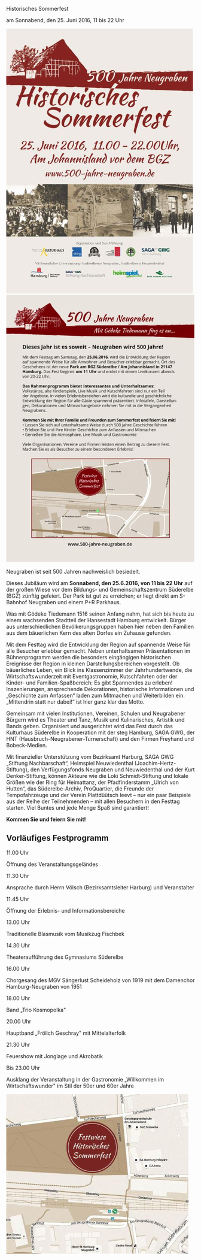 Historisches Sommerfest

am Sonnabend, den 25. Juni 2016, 11 bis 22 Uhr

![](/img/wsb_499x708_Seite1aus+werbeflyer-preview3.jpg)
![](/img/wsb_503x708_Seite2+aus+werbeflyer-preview3.jpg)

Neugraben ist seit 500 Jahren nachweislich besiedelt.

Dieses Jubiläum wird am **Sonnabend, den 25.6.2016, von 11 bis 22 Uhr**
auf der großen Wiese vor dem Bildungs- und Gemeinschaftszentrum
Süderelbe (BGZ) zünftig gefeiert. Der Park ist gut zu erreichen; er
liegt direkt am S-Bahnhof Neugraben und einem P+R Parkhaus.

Was mit Gödeke Tiedemann 1516 seinen Anfang nahm, hat sich bis heute zu
einem wachsenden Stadtteil der Hansestadt Hamburg entwickelt. Bürger aus
unterschiedlichen Bevölkerungsgruppen haben hier neben den Familien aus
dem bäuerlichen Kern des alten Dorfes ein Zuhause gefunden.

Mit dem Festtag wird die Entwicklung der Region auf spannende Weise für
alle Besucher erlebbar gemacht. Neben unterhaltsamen Präsentationen im
Bühnenprogramm werden die besonders eingängigen historischen Ereignisse
der Region in kleinen Darstellungsbereichen vorgestellt. Ob bäuerliches
Leben, ein Blick ins Klassenzimmer der Jahrhundertwende, die
Wirtschaftswunderzeit mit Eventgastronomie, Kutschfahrten oder der
Kinder- und Familien-Spaßbereich: Es gibt Spannendes zu erleben!
Inszenierungen, ansprechende Dekorationen, historische Informationen und
„Geschichte zum Anfassen“ laden zum Mitmachen und Weiterbilden ein.
„Mittendrin statt nur dabei!“ ist hier ganz klar das Motto.

Gemeinsam mit vielen Institutionen, Vereinen, Schulen und Neugrabener
Bürgern wird es Theater und Tanz, Musik und Kulinarisches, Artistik und
Bands geben. Organisiert und ausgerichtet wird das Fest durch das
Kulturhaus Süderelbe in Kooperation mit der steg Hamburg, SAGA GWG, der
HNT (Hausbruch-Neugrabener-Turnerschaft) und den Firmen Freyhand und
Bobeck-Medien.

Mit finanzieller Unterstützung vom Bezirksamt Harburg, SAGA GWG
„Stiftung Nachbarschaft“, Heimspiel Neuwiedenthal
(Joachim-Hertz-Stiftung), den Verfügungsfonds Neugraben und
Neuwiedenthal und der Kurt Denker-Stiftung, können Akteure wie die Loki
Schmidt-Stiftung und lokale Größen wie der Ring für Heimattanz, der
Pfadfinderstamm „Ulrich von Hutten“, das Süderelbe-Archiv, ProQuartier,
die Freunde der Tempofahrzeuge und der Verein Plattdüütsch leevt – nur
ein paar Beispiele aus der Reihe der Teilnehmenden – mit allen Besuchern
in den Festtag starten. Viel Buntes und jede Menge Spaß sind garantiert!

**Kommen Sie und feiern Sie mit!**

## Vorläufiges Festprogramm

11.00 Uhr

Öffnung des Veranstaltungsgeländes

11.30 Uhr

Ansprache durch Herrn Völsch (Bezirksamtsleiter Harburg) und
Veranstalter

11.45 Uhr

Öffnung der Erlebnis- und Informationsbereiche

13.00 Uhr

Traditionelle Blasmusik vom Musikzug Fischbek

14.30 Uhr

Theateraufführung des Gymnasiums Süderelbe

16.00 Uhr

Chorgesang des MGV Sängerlust Scheideholz von 1919 mit dem Damenchor
Hamburg-Neugraben von 1951

18.00 Uhr

Band „Trio Kosmopolka"

20.00 Uhr

Hauptband „Frölich Geschray" mit Mittelalterfolk

21.30 Uhr

Feuershow mit Jonglage und Akrobatik

Bis 23.00 Uhr

Ausklang der Veranstaltung in der Gastronomie „Willkommen im
Wirtschaftswunder" im Stil der 50er und 60er Jahre

![](/img/wsb_487x425_Wegbeschreibung.jpg)
